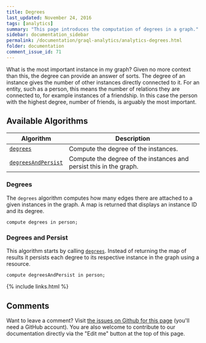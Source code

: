 ```yaml
---
title: Degrees
last_updated: November 24, 2016
tags: [analytics]
summary: "This page introduces the computation of degrees in a graph."
sidebar: documentation_sidebar
permalink: /documentation/graql-analytics/analytics-degrees.html
folder: documentation
comment_issue_id: 71
---
```


What is the most important instance in my graph? Given no more context than this, the degree can provide an answer of
sorts. The degree of an instance gives the number of other instances directly connected to it. For an entity, such as
a person, this means the number of relations they are connected to, for example instances of a friendship. In this case
the person with the highest degree, number of friends, is arguably the most important.

## Available Algorithms

| Algorithm | Description                                   |
| ----------- | --------------------------------------------- |
| [`degrees`](#degrees)       | Compute the degree of the instances.                           |
| [`degreesAndPersist`](#degrees-and-persist)    | Compute the degree of the instances and persist this in the graph. |

### Degrees

The `degrees` algorithm computes how many edges there are attached to a given instances in the graph. A map is returned
that displays an instance ID and its degree.

```
compute degrees in person;
```

### Degrees and Persist

This algorithm starts by calling [`degrees`](#degrees). Instead of returning the map of results it persists each degree
to its respective instance in the graph using a resource.

```
compute degreesAndPersist in person;
```


{% include links.html %}

## Comments
Want to leave a comment? Visit <a href="https://github.com/graknlabs/docs/issues/71" target="_blank">the issues on Github for this page</a> (you'll need a GitHub account). You are also welcome to contribute to our documentation directly via the "Edit me" button at the top of this page.
